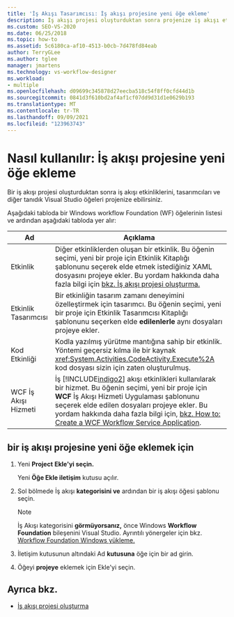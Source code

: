 ```yaml
---
title: 'İş Akışı Tasarımcısı: İş akışı projesine yeni öğe ekleme'
description: İş akışı projesi oluşturduktan sonra projenize iş akışı etkinlikleri, tasarımcılar ve Visual Studio iş akışı öğeleri ekleme hakkında bilgi sahibi olun.
ms.custom: SEO-VS-2020
ms.date: 06/25/2018
ms.topic: how-to
ms.assetid: 5c6180ca-af10-4513-b0cb-7d478fd84eab
author: TerryGLee
ms.author: tglee
manager: jmartens
ms.technology: vs-workflow-designer
ms.workload:
- multiple
ms.openlocfilehash: d09699c345878d27eecba518c54f8ff0cfd44d1b
ms.sourcegitcommit: 0841d3f610bd2af4af1cf07dd9d31d1e0629b193
ms.translationtype: MT
ms.contentlocale: tr-TR
ms.lasthandoff: 09/09/2021
ms.locfileid: "123963743"
---
```

# <a name="how-to-add-a-new-item-to-a-workflow-project"></a>Nasıl kullanılır: İş akışı projesine yeni öğe ekleme

Bir iş akışı projesi oluşturduktan sonra iş akışı etkinliklerini, tasarımcıları ve diğer tanıdık Visual Studio öğeleri projenize ebilirsiniz.

Aşağıdaki tabloda bir Windows workflow Foundation (WF) öğelerinin listesi ve ardından aşağıdaki tabloda yer alır:

| Ad | Açıklama |
|-| - |
| Etkinlik | Diğer etkinliklerden oluşan bir etkinlik. Bu öğenin seçimi, yeni bir proje için Etkinlik Kitaplığı şablonunu  seçerek elde etmek istediğiniz XAML dosyasını projeye ekler. Bu yordam hakkında daha fazla bilgi için [bkz. İş akışı projesi oluşturma.](creating-a-workflow-project.md) |
| Etkinlik Tasarımcısı | Bir etkinliğin tasarım zamanı deneyimini özelleştirmek için tasarımcı. Bu öğenin seçimi, yeni bir proje için Etkinlik Tasarımcısı Kitaplığı şablonunu seçerken elde **edilenlerle** aynı dosyaları projeye ekler. |
| Kod Etkinliği | Kodla yazılmış yürütme mantığına sahip bir etkinlik. Yöntemi geçersiz kılma ile bir kaynak <xref:System.Activities.CodeActivity.Execute%2A> kod dosyası sizin için zaten oluşturulmuş. |
| WCF İş Akışı Hizmeti | İş [!INCLUDE[indigo2](../workflow-designer/includes/indigo2_md.md)] akışı etkinlikleri kullanılarak bir hizmet. Bu öğenin seçimi, yeni bir proje için **WCF** İş Akışı Hizmeti Uygulaması şablonunu seçerek elde edilen dosyaları projeye ekler. Bu yordam hakkında daha fazla bilgi için, [bkz. How to: Create a WCF Workflow Service Application](creating-a-workflow-project.md). |

## <a name="to-add-a-new-item-to-a-workflow-project"></a>bir iş akışı projesine yeni öğe eklemek için

1. Yeni **Project** **Ekle'yi seçin.**

   Yeni **Öğe Ekle iletişim** kutusu açılır.

1. Sol bölmede İş akışı **kategorisini ve** ardından bir iş akışı öğesi şablonu seçin.

   > [!NOTE]
   > İş Akışı kategorisini **görmüyorsanız,** önce Windows **Workflow Foundation** bileşenini Visual Studio. Ayrıntılı yönergeler için bkz. [Workflow Foundation Windows yükleme.](developing-applications-with-the-workflow-designer.md#install-windows-workflow-foundation)

1. İletişim kutusunun altındaki Ad **kutusuna** öğe için bir ad girin.

1. Öğeyi **projeye** eklemek için Ekle'yi seçin.

## <a name="see-also"></a>Ayrıca bkz.

- [İş akışı projesi oluşturma](../workflow-designer/creating-a-workflow-project.md)
